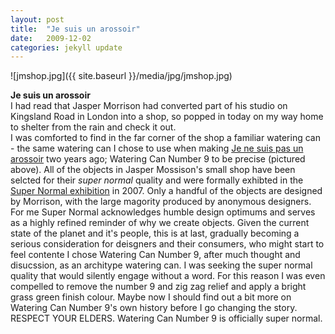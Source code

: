 ```yaml
---
layout: post
title:  "Je suis un arossoir"
date:   2009-12-02
categories: jekyll update
---
```

![jmshop.jpg]({{ site.baseurl }}/media/jpg/jmshop.jpg)

__Je suis un arossoir__  
I had read that Jasper Morrison had converted part of his studio on Kingsland Road in London into a shop, so popped in today on my way home to shelter from the rain and check it out.  
I was comforted to find in the far corner of the shop a familiar watering can - the same watering can I chose to use when making [Je ne suis pas un arossoir](arossoir1.html) two years ago; Watering Can Number 9 to be precise (pictured above).  All of the objects in Jasper Mossison's small shop have been selcted for their _super normal_ quality and were formally exhibted in the [Super Normal exhibition](http://2021supernormal.wordpress.com/dialogue-defining-super-normal-jasper-and-naoto/) in 2007.  Only a handful of the objects are designed by Morrison, with the large magority produced by anonymous designers.  For me Super Normal acknowledges humble design optimums and serves as a highly refined reminder of why we create objects. Given the current state of the planet and it's people, this is at last, gradually becoming a serious consideration for deisgners and their consumers, who might start to feel contente
I chose Watering Can Number 9, after much thought and disucssion, as an architype watering can.  I was seeking the super normal quality that would silently engage without a word.  For this reason I was even compelled to remove the number 9 and zig zag relief and apply a bright grass green finish colour.  Maybe now I should find out a bit more on Watering Can Number 9's own  history before I go changing the story.  RESPECT YOUR ELDERS.  Watering Can Number 9 is officially super normal.
